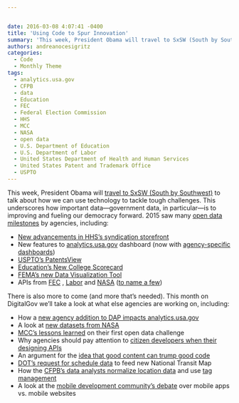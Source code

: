 ```yaml
---


date: 2016-03-08 4:07:41 -0400
title: 'Using Code to Spur Innovation'
summary: 'This week, President Obama will travel to SxSW (South by Southwest) to talk about how we can use technology to tackle tough challenges. This underscores how important data&mdash;government data, in particular&mdash;is to improving and fueling our democracy forward. 2015 saw many open data milestones by agencies, including\: New advancements in HHS&rsquo;s syndication storefront New features'
authors: andreanocesigritz
categories:
  - Code
  - Monthly Theme
tags:
  - analytics.usa.gov
  - CFPB
  - data
  - Education
  - FEC
  - Federal Election Commission
  - HHS
  - MCC
  - NASA
  - open data
  - U.S. Department of Education
  - U.S. Department of Labor
  - United States Department of Health and Human Services
  - United States Patent and Trademark Office
  - USPTO
---
```


This week, President Obama will [travel to SxSW (South by Southwest)](https://www.whitehouse.gov/blog/2016/03/05/weekly-address-sxsw) to talk about how we can use technology to tackle tough challenges. This underscores how important data—government data, in particular—is to improving and fueling our democracy forward. 2015 saw many [open data milestones](https://www.whitehouse.gov/blog/2016/02/05/open-data-empowering-americans-make-data-driven-decisions) by agencies, including:

  * [New advancements in HHS’s syndication storefront](https://www.WHATEVER/2015/12/21/with-collaboration-comes-great-things/)
  * New features to [analytics.usa.gov](https://www.WHATEVER/2015/12/01/analytics-usa-gov-new-features-and-more-data/) dashboard (now with [agency-specific dashboards](https://www.WHATEVER/2016/02/18/analytics-usa-gov-now-with-agency-specific-dashboards/))
  * [USPTO’s PatentsView](https://www.WHATEVER/2015/09/23/the-data-briefing-surrounded-by-fields-of-federal-data-u-s-patent-and-trademark-offices-patentsview/)
  * [Education’s New College Scorecard](https://www.WHATEVER/2015/09/18/under-the-hood-building-a-new-college-scorecard-with-students/)
  * [FEMA’s new Data Visualization Tool](https://www.WHATEVER/2015/07/24/free-the-data-femas-new-data-visualization-tool/)
  * APIs from [FEC](https://www.WHATEVER/2015/07/09/introducing-the-federal-election-commissions-first-api/) , [Labor](https://www.WHATEVER/2015/07/01/safety-and-transparency-through-data/) and [NASA](https://www.WHATEVER/2015/05/27/the-api-briefing-nasa-builds-api-nasa-gov-to-launch-more-apis-to-developers/) ([to name a few](https://www.WHATEVER/tag/wednesday-api-briefing/))

There is also more to come (and more that’s needed). This month on DigitalGov we’ll take a look at what else agencies are working on, including:

  * How a [new agency addition to DAP impacts analytics.usa.gov](https://www.WHATEVER/2016/03/22/the-postal-service-just-broke-analytics-usa-gov/)
  * A look at [new datasets from NASA](https://www.WHATEVER/2016/04/01/your-trek-to-vesta-mars-starts-now/)
  * [MCC’s lessons learned](https://www.WHATEVER/2016/03/25/mcc-builds-on-lessons-learned-in-launch-of-second-open-data-challenge/) on their first open data challenge
  * Why agencies should pay attention to [citizen developers when their designing APIs](https://www.WHATEVER/2016/03/02/the-data-briefing-serving-citizen-developers-inside-and-outside-of-the-federal-government/)
  * An argument for the [idea that good content can trump good code](https://www.WHATEVER/2016/03/28/the-content-corner-code-is-a-tool-content-is-the-solution/)
  * [DOT&#8217;s request for schedule data](https://www.WHATEVER/2016/03/24/dot-seeking-data-for-new-national-transit-map/) to feed new National Transit Map
  * How the [CFPB’s data analysts normalize location data](https://www.WHATEVER/2016/03/11/seeing-states-the-right-way-how-to-weigh-data-by-population/) and use [tag management](https://www.WHATEVER/2016/03/31/tag-management-a-digital-analysts-best-friend/)
  * A look at the [mobile development community&#8217;s debate](https://www.WHATEVER/2016/03/09/the-data-briefing-mobile-websites-or-mobile-apps-or-both/) over mobile apps vs. mobile websites